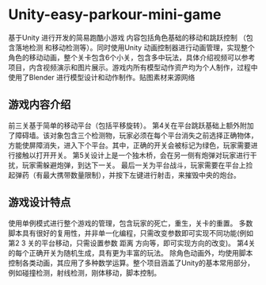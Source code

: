 # Unity-easy-parkour-mini-game
基于Unity 进行开发的简易跑酷小游戏 内容包括角色基础的移动和跳跃控制 （包含落地检测 和移动检测等）。同时使用Unity 动画控制器进行动画管理，实现整个角色的移动动画，整个关卡包含6个小关，包含多中玩法，具体介绍视频可以参考项目，内含视频演示和图片展示。游戏内所有模型动作资产均为个人制作，过程中使用了Blender 进行模型设计和动作制作。贴图素材来源网络
## 游戏内容介绍
前三关基于简单的移动平台（包括平移旋转）。
第4关在平台跳跃基础上额外附加了障碍墙。该对象包含三个检测物，玩家必须在每个平台消失之前选择正确物体，方能使屏障消失，进入下个平台。其中，正确的开关会被标记为绿色，玩家需要进行接触以打开开关。
第5关设计上是一个独木桥，会在另一侧有炮弹对玩家进行干扰，玩家需躲避炮弹，到达下一关。
最后一关为平台战斗，玩家需要在平台上捡起弹药（有最大携带数量限制），并按下左键进行射击，来摧毁中央的炮台。
## 游戏设计特点
使用单例模式进行整个游戏的管理，包含玩家的死亡，重生，关卡的重置。
多数脚本具有很好的复用性，并非单一化编程，只需改变参数即可实现不同功能(例如第2 3 关的平台移动，只需设置参数 距离 方向等，即可实现方向的改变)。
第4关的每个正确开关为随机生成，具有更为丰富的玩法。
除角色动画外，均使用脚本控制各类动画，其应用了多种数学运算。整个项目涵盖了Unity的基本常用部分，例如碰撞检测，射线检测，刚体移动，脚本控制。

